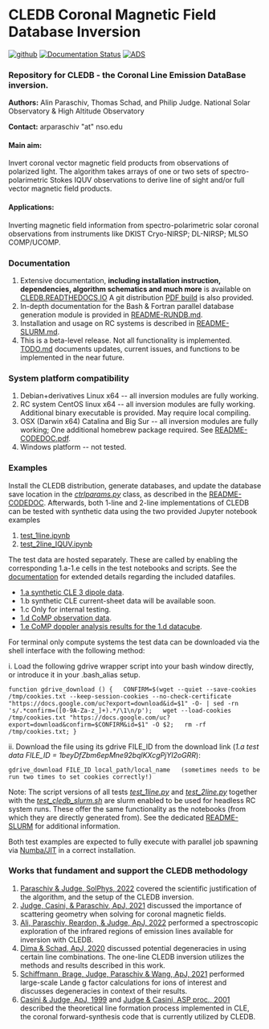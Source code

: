# **CLEDB Coronal Magnetic Field Database Inversion**
[![github](https://img.shields.io/badge/GitHub-arparaschiv%2Fsolar--coronal--inversion-blue.svg?style=flat)](https://github.com/arparaschiv/solar-coronal-inversion)
[![Documentation Status](https://readthedocs.org/projects/cledb/badge/?version=latest)](https://cledb.readthedocs.io/en/latest/?badge=latest)
[![ADS](https://img.shields.io/badge/NASA%20ADS-SoPhys%2C%20V297%2C%20%2063-red)](https://ui.adsabs.harvard.edu/abs/2022SoPh..297...63P/abstract)



### Repository for **CLEDB** - the **C**oronal **L**ine **E**mission **D**ata**B**ase inversion.

**Authors:** Alin Paraschiv, Thomas Schad, and Philip Judge. National Solar Observatory & High Altitude Observatory 

**Contact:** arparaschiv "at" nso.edu

#### **Main aim:** 
Invert coronal vector magnetic field products from observations of polarized light. 
The algorithm takes arrays of one or two sets of spectro-polarimetric Stokes IQUV observations to derive line of sight and/or full vector magnetic field products.

#### **Applications:** 
Inverting magnetic field information from spectro-polarimetric solar coronal observations from instruments like DKIST Cryo-NIRSP; DL-NIRSP; MLSO COMP/UCOMP.

### **Documentation**

1. Extensive documentation, **including installation instruction, dependencies, algorithm schematics and much more** is available on [CLEDB.READTHEDOCS.IO](https://cledb.readthedocs.io/en/latest/) A git distribution [PDF build](./docs/cledb-readthedocs-io-en-update-iqud.pdf) is also provided.
2. In-depth documentation for the Bash & Fortran parallel database generation module is provided in [README-RUNDB.md](./CLEDB_BUILD/README-RUNDB.md).
3. Installation and usage on RC systems is described in [README-SLURM.md](./README-SLURM.md).
4. This is a beta-level release. Not all functionality is implemented. [TODO.md](./TODO.md) documents updates, current issues, and functions to be implemented in the near future.

### **System platform compatibility**

1. Debian+derivatives Linux x64           -- all inversion modules are fully working.
2. RC system CentOS linux x64             -- all inversion modules are fully working. Additional binary executable is provided. May require local compiling.
3. OSX (Darwin x64) Catalina and Big Sur  -- all inversion modules are fully working; One additional homebrew package required. See [README-CODEDOC.pdf](./codedoc-latex/README-CODEDOC.pdf).
4. Windows platform                       -- not tested.

### **Examples**
Install the CLEDB distribution, generate databases, and update the database save location in the *[ctrlparams.py](./ctrlparams.py)* class, as described in the [README-CODEDOC](./codedoc-latex/README-CODEDOC.pdf).
Afterwards, both 1-line and 2-line implementations of CLEDB can be tested with synthetic data using the two provided Jupyter notebook examples

1. [test_1line.ipynb](./test_1line.ipynb)
2. [test_2line_IQUV.ipynb](./test_2line.ipynb)

The test data are hosted separately. These are called by enabling the corresponding 1.a-1.e cells in the test notebooks and scripts. See the [documentation](https://cledb.readthedocs.io/en/latest/install.html#example-test-data) for extended details regarding the included datafiles.

- [1.a synthetic CLE 3 dipole data](https://drive.google.com/file/d/1beyDfZbm6epMne92bqlKXcgPjYI2oGRR/view?usp=sharing).
- 1.b synthetic CLE current-sheet data will be available soon.
- 1.c Only for internal testing.
- [1.d CoMP observation data](https://drive.google.com/file/d/1AdAqIvsiXEV6RK5UiGWcu-1bovs0oOGr/view?usp=sharing).
- [1.e CoMP doppler analysis results for the 1.d datacube](https://drive.google.com/file/d/1-hPiRRYRS6de_0zWz1k2UU1rIKOEbPOu/view?usp=sharing).

For terminal only compute systems the test data can be downloaded via the shell interface with the following method:

i. Load the following gdrive wrapper script into your bash window directly, or introduce it in your .bash_alias setup.

    function gdrive_download () {   CONFIRM=$(wget --quiet --save-cookies /tmp/cookies.txt --keep-session-cookies --no-check-certificate "https://docs.google.com/uc?export=download&id=$1" -O- | sed -rn 's/.*confirm=([0-9A-Za-z_]+).*/\1\n/p');   wget --load-cookies /tmp/cookies.txt "https://docs.google.com/uc?export=download&confirm=$CONFIRM&id=$1" -O $2;   rm -rf /tmp/cookies.txt; }

ii. Download the file using its gdrive FILE_ID from the download link (*1.a test data FILE_ID = 1beyDfZbm6epMne92bqlKXcgPjYI2oGRR*):

    gdrive_download FILE_ID local_path/local_name   (sometimes needs to be run two times to set cookies correctly!)

Note: The script versions of all tests *[test_1line.py](./test_1line.py)* and *[test_2line.py](./test_2line.py)* together with the *[test_cledb_slurm.sh](./test_cledb_slurm.sh)* are slurm enabled to be used for headless RC system runs. 
These offer the same functionality as the notebooks (from which they are directly generated from). See the dedicated [README-SLURM](./README-SLURM.md) for additional information.

Both test examples are expected to fully execute with parallel job spawning via [Numba/JIT](https://numba.readthedocs.io/en/stable/) in a correct installation.


### **Works that fundament and support the CLEDB methodology**

1. [Paraschiv & Judge, SolPhys, 2022](https://ui.adsabs.harvard.edu/abs/2022SoPh..297...63P/abstract) covered the scientific justification of the algorithm, and the setup of the CLEDB inversion.
2. [Judge, Casini, & Paraschiv, ApJ, 2021](https://ui.adsabs.harvard.edu/abs/2021ApJ...912...18J/abstract) discussed the importance of scattering geometry when solving for coronal magnetic fields.
3. [Ali, Paraschiv, Reardon, & Judge, ApJ, 2022](https://ui.adsabs.harvard.edu/abs/2022ApJ...932...22A/abstract) performed a spectroscopic exploration of the infrared regions of emission lines available for inversion with CLEDB.   
4. [Dima & Schad, ApJ, 2020](https://ui.adsabs.harvard.edu/abs/2020ApJ...889..109D/abstract) discussed potential degeneracies in using certain line combinations. The one-line CLEDB inversion utilizes the methods and results described in this work.
5. [Schiffmann, Brage, Judge, Paraschiv & Wang, ApJ, 2021](https://ui.adsabs.harvard.edu/abs/2021ApJ...923..186S/abstract) performed large-scale Lande g factor calculations for ions of interest and discusses degeneracies in context of their results.
6. [Casini & Judge, ApJ, 1999](https://ui.adsabs.harvard.edu/abs/1999ApJ...522..524C/abstract) and [Judge & Casini, ASP proc., 2001](https://ui.adsabs.harvard.edu/abs/2001ASPC..236..503J/abstract) described the theoretical line formation process implemented in CLE, the coronal forward-synthesis code that is currently utilized by CLEDB. 
